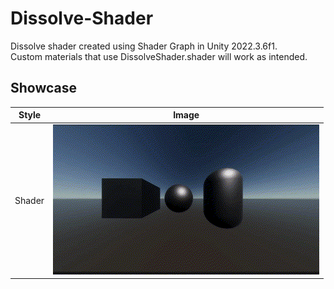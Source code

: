 # Dissolve-Shader
Dissolve shader created using Shader Graph in Unity 2022.3.6f1.<br />
Custom materials that use DissolveShader.shader will work as intended.


## Showcase
|Style|Image|
|:--:|:--:|
|Shader | ![Shader](.github/Dissolve.gif)|
